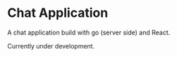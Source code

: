 # Chat Application

A chat application build with go (server side) and React.

Currently under development.
